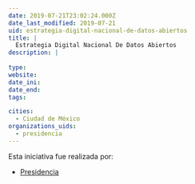 ```yaml
---
date: 2019-07-21T23:02:24.000Z
date_last_modified: 2019-07-21
uid: estrategia-digital-nacional-de-datos-abiertos
title: |
  Estrategia Digital Nacional De Datos Abiertos
description: |
  
type: 
website: 
date_ini: 
date_end: 
tags:

cities: 
  - Ciudad de México
organizations_uids:
  - presidencia
---
```


Esta iniciativa fue realizada por:

- [Presidencia](/organizaciones/presidencia)
